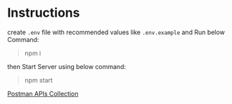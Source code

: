 # Instructions

create `.env` file with recommended values like `.env.example`
and Run below Command:

> npm i

then Start Server using below command:
> npm start

[Postman APIs Collection](https://documenter.getpostman.com/view/2773498/SzYT5gs8?version=latest)
